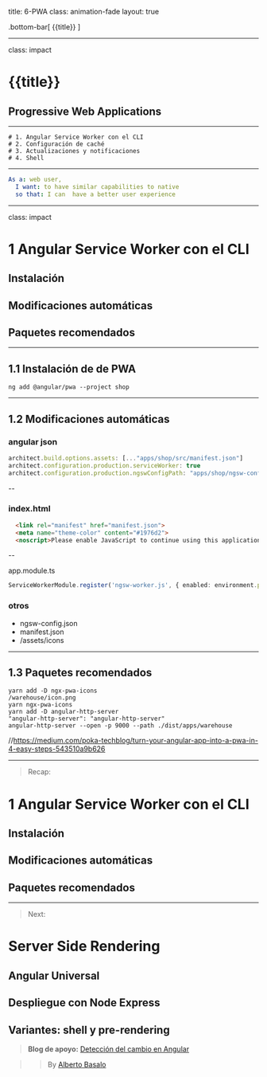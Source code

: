 title: 6-PWA
class: animation-fade
layout: true

.bottom-bar[
{{title}}
]

---

class: impact

# {{title}}

## Progressive Web Applications

---

    # 1. Angular Service Worker con el CLI
    # 2. Configuración de caché
    # 3. Actualizaciones y notificaciones
    # 4. Shell


---

```yaml
As a: web user,
  I want: to have similar capabilities to native
  so that: I can  have a better user experience

```

---

class: impact

# 1 Angular Service Worker con el CLI

## Instalación
## Modificaciones automáticas
## Paquetes recomendados

---

## 1.1 Instalación de de PWA

```terminal
ng add @angular/pwa --project shop
```

---

## 1.2 Modificaciones automáticas

### angular json
```typescript
architect.build.options.assets: [..."apps/shop/src/manifest.json"]
architect.configuration.production.serviceWorker: true
architect.configuration.production.ngswConfigPath: "apps/shop/ngsw-config.json"
```

--

### index.html
```html
  <link rel="manifest" href="manifest.json">
  <meta name="theme-color" content="#1976d2">
  <noscript>Please enable JavaScript to continue using this application.</noscript>
```

--

app.module.ts
```typescript
ServiceWorkerModule.register('ngsw-worker.js', { enabled: environment.production })
```

### otros
- ngsw-config.json
- manifest.json
- /assets/icons
---

## 1.3 Paquetes recomendados

```
yarn add -D ngx-pwa-icons
/warehouse/icon.png
yarn ngx-pwa-icons
yarn add -D angular-http-server
"angular-http-server": "angular-http-server"
angular-http-server --open -p 9000 --path ./dist/apps/warehouse
```

//https://medium.com/poka-techblog/turn-your-angular-app-into-a-pwa-in-4-easy-steps-543510a9b626


---

> Recap:

# 1 Angular Service Worker con el CLI

## Instalación
## Modificaciones automáticas
## Paquetes recomendados


---

> Next:

# Server Side Rendering

## Angular Universal
## Despliegue con Node Express
## Variantes: shell y pre-rendering


> **Blog de apoyo:** [Detección del cambio en Angular](https://academia-binaria.com/deteccion-del-cambio-en-Angular/)

> > By [Alberto Basalo](https://twitter.com/albertobasalo)
